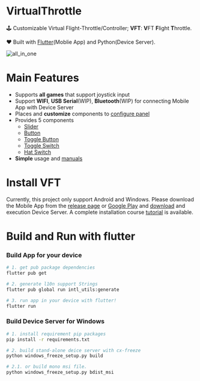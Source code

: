 # VirtualThrottle

🕹 Customizable Virtual Flight-Throttle/Controller; **VFT**: **V**FT **F**light **T**hrottle.

❤️ Built with [Flutter](https://github.com/flutter/flutter)(Moblie App) and Python(Device Server).

![all_in_one](https://user-images.githubusercontent.com/32453112/74083264-58513e00-4aa5-11ea-9a04-3be17603bb64.gif)

# Main Features

- Supports **all games** that support joystick input
- Support **WIFI**, **USB Serial**(WIP), **Bluetooth**(WIP) for connecting Mobile App with Device Server
- Places and **customize** components to [configure panel](https://github.com/junghyun397/VirtualThrottle/wiki/HELP:-how-to-place-and-modify-components-to-build-panel#eng-help-how-to-place-and-modify-components-to-build-panel)
- Provides 5 components
  - [Slider](https://github.com/junghyun397/VirtualThrottle/wiki/HELP:-how-to-place-and-modify-components-to-build-panel#slider)
  - [Button](https://github.com/junghyun397/VirtualThrottle/wiki/HELP:-how-to-place-and-modify-components-to-build-panel#button)
  - [Toggle Button](https://github.com/junghyun397/VirtualThrottle/wiki/HELP:-how-to-place-and-modify-components-to-build-panel#toggle-button)
  - [Toggle Switch](https://github.com/junghyun397/VirtualThrottle/wiki/HELP:-how-to-place-and-modify-components-to-build-panel#toggle-switch)
  - [Hat Switch](https://github.com/junghyun397/VirtualThrottle/wiki/HELP:-how-to-place-and-modify-components-to-build-panel#hat-switch)
- **Simple** usage and [manuals](https://github.com/junghyun397/VirtualThrottle/wiki)

# Install VFT

Currently, this project only support Android and Windows. Please download the Mobile App from the [release page](https://github.com/junghyun397/VirtualThrottle/releases) or [Google Play](https://play.google.com/store/apps/details?id=com.junghyun397.dev.virtual_flight_throttle) and [download]((https://github.com/junghyun397/VirtualThrottle/releases)) and execution Device Server. A complete installation course [tutorial](https://github.com/junghyun397/VirtualThrottle/wiki/STEP-BY-STEP:-how-to-install-VFT-Flight-Throttle) is available.

# Build and Run with flutter

### Build App for your device
```sh
# 1. get pub package dependencies
flutter pub get

# 2. generate l10n support Strings
flutter pub global run intl_utils:generate

# 3. run app in your device with flutter! 
flutter run
```

### Build Device Server for Windows
```sh
# 1. install requirement pip packages
pip install -r requirements.txt

# 2. build stand-alone deice server with cx-freeze
python windows_freeze_setup.py build

# 2.1. or build mono msi file.
python windows_freeze_setup.py bdist_msi
``` 